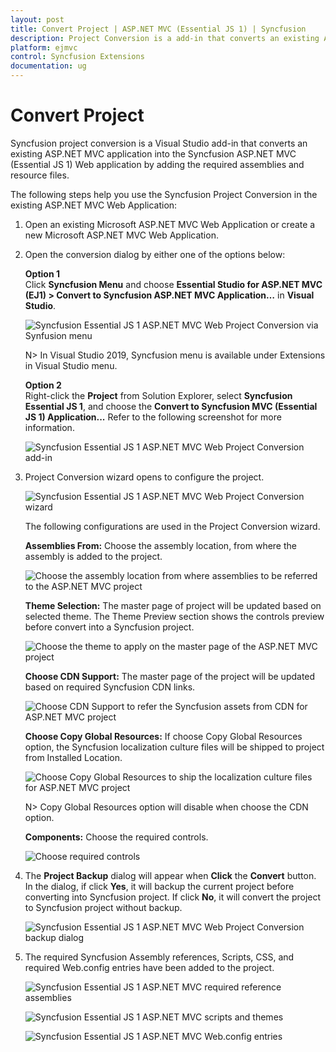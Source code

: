 ```yaml
---
layout: post
title: Convert Project | ASP.NET MVC (Essential JS 1) | Syncfusion
description: Project Conversion is a add-in that converts an existing ASP.NET MVC Project into a Syncfusion ASP.NET MVC Project by adding required Essential JS 1 components
platform: ejmvc
control: Syncfusion Extensions
documentation: ug
---
```


# Convert Project

Syncfusion project conversion is a Visual Studio add-in that converts an existing ASP.NET MVC application into the Syncfusion ASP.NET MVC (Essential JS 1) Web application by adding the required assemblies and resource files.

The following steps help you use the Syncfusion Project Conversion in the existing ASP.NET MVC Web Application:

1. Open an existing Microsoft ASP.NET MVC Web Application or create a new Microsoft ASP.NET MVC Web Application.

2. Open the conversion dialog by either one of the options below: 

   **Option 1**  
   Click **Syncfusion Menu** and choose **Essential Studio for ASP.NET MVC (EJ1) > Convert to Syncfusion ASP.NET MVC Application…** in **Visual Studio**.

   ![Syncfusion Essential JS 1 ASP.NET MVC Web Project Conversion via Synfusion menu](Convert-into-Syncfusion-MVC-project_images/Syncfusion_Menu_Project_Conversion.png)

   N> In Visual Studio 2019, Syncfusion menu is available under Extensions in Visual Studio menu.

   **Option 2**  
   Right-click the **Project** from Solution Explorer, select **Syncfusion Essential JS 1**, and choose the **Convert to Syncfusion MVC (Essential JS 1) Application...** Refer to the following screenshot for more information.

   ![Syncfusion Essential JS 1 ASP.NET MVC Web Project Conversion add-in](Convert-into-Syncfusion-MVC-project_images/ProjectConversion-img1.png)

3. Project Conversion wizard opens to configure the project.

   ![Syncfusion Essential JS 1 ASP.NET MVC Web Project Conversion wizard](Convert-into-Syncfusion-MVC-project_images/ProjectConversion-img2.png)

   The following configurations are used in the Project Conversion wizard.
   
   **Assemblies From:** Choose the assembly location, from where the assembly is added to the project.

   ![Choose the assembly location from where assemblies to be referred to the ASP.NET MVC project](Convert-into-Syncfusion-MVC-project_images/Project-Conversion-img3.jpeg)
    
   **Theme Selection:** The master page of project will be updated based on selected theme. The Theme Preview section shows the controls preview before convert into a Syncfusion project.
   
   ![Choose the theme to apply on the master page of the ASP.NET MVC project](Convert-into-Syncfusion-MVC-project_images/Project-Conversion-img4.png)
   
   **Choose CDN Support:** The master page of the project will be updated based on required Syncfusion CDN links.
   
   ![Choose CDN Support to refer the Syncfusion assets from CDN for ASP.NET MVC project](Convert-into-Syncfusion-MVC-project_images/Project-Conversion-img5.jpeg)
   
   **Choose Copy Global Resources:** If choose Copy Global Resources option, the Syncfusion localization culture files will be shipped to project from Installed Location.
   
   ![Choose Copy Global Resources to ship the localization culture files for ASP.NET MVC project](Convert-into-Syncfusion-MVC-project_images/Project-Conversion-img6.jpeg)

   N> Copy Global Resources option will disable when choose the CDN option.

   **Components:** Choose the required controls.

   ![Choose required controls](Convert-into-Syncfusion-MVC-project_images/Project-Conversion-img7.png)
   
4. The **Project Backup** dialog will appear when **Click** the **Convert** button. In the dialog, if click **Yes**, it will backup the current project before converting into Syncfusion project. If click **No**, it will convert the project to Syncfusion project without backup. 
   
   ![Syncfusion Essential JS 1 ASP.NET MVC Web Project Conversion backup dialog](Convert-into-Syncfusion-MVC-project_images/Project-Conversion-img8.png)


5. The required Syncfusion Assembly references, Scripts, CSS, and required Web.config entries have been added to the project.

   ![Syncfusion Essential JS 1 ASP.NET MVC required reference assemblies](Convert-into-Syncfusion-MVC-project_images/Project-Conversion-img9.png)

   ![Syncfusion Essential JS 1 ASP.NET MVC scripts and themes](Convert-into-Syncfusion-MVC-project_images/Project-Conversion-img10.png)

   ![Syncfusion Essential JS 1 ASP.NET MVC Web.config entries](Convert-into-Syncfusion-MVC-project_images/Project-Conversion-img11.png)


